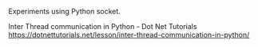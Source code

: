 Experiments using Python socket.

Inter Thread communication in Python - Dot Net Tutorials  
https://dotnettutorials.net/lesson/inter-thread-communication-in-python/